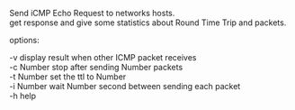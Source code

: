 Send iCMP Echo Request to networks hosts.  
get response and give some statistics about Round Time Trip and packets.  
  
options:  
  
-v			    display result when other ICMP packet receives  
-c Number	  stop after sending Number packets  
-t Number	  set the ttl to Number  
-i Number	  wait Number second between sending each packet  
-h          help  
  


